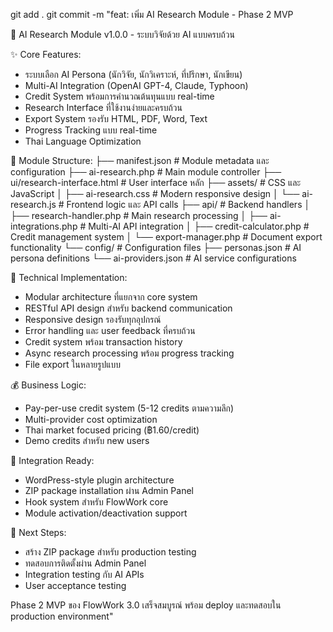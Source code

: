 git add .
git commit -m "feat: เพิ่ม AI Research Module - Phase 2 MVP

🧠 AI Research Module v1.0.0 - ระบบวิจัยด้วย AI แบบครบถ้วน

✨ Core Features:
- ระบบเลือก AI Persona (นักวิจัย, นักวิเคราะห์, ที่ปรึกษา, นักเขียน)
- Multi-AI Integration (OpenAI GPT-4, Claude, Typhoon)
- Credit System พร้อมการคำนวณต้นทุนแบบ real-time
- Research Interface ที่ใช้งานง่ายและครบถ้วน
- Export System รองรับ HTML, PDF, Word, Text
- Progress Tracking แบบ real-time
- Thai Language Optimization

📁 Module Structure:
├── manifest.json                 # Module metadata และ configuration
├── ai-research.php              # Main module controller
├── ui/research-interface.html   # User interface หลัก
├── assets/                      # CSS และ JavaScript
│   ├── ai-research.css         # Modern responsive design
│   └── ai-research.js          # Frontend logic และ API calls
├── api/                        # Backend handlers
│   ├── research-handler.php    # Main research processing
│   ├── ai-integrations.php     # Multi-AI API integration
│   ├── credit-calculator.php   # Credit management system
│   └── export-manager.php      # Document export functionality
└── config/                     # Configuration files
    ├── personas.json           # AI persona definitions
    └── ai-providers.json       # AI service configurations

🎯 Technical Implementation:
- Modular architecture ที่แยกจาก core system
- RESTful API design สำหรับ backend communication
- Responsive design รองรับทุกอุปกรณ์
- Error handling และ user feedback ที่ครบถ้วน
- Credit system พร้อม transaction history
- Async research processing พร้อม progress tracking
- File export ในหลายรูปแบบ

💰 Business Logic:
- Pay-per-use credit system (5-12 credits ตามความลึก)
- Multi-provider cost optimization
- Thai market focused pricing (฿1.60/credit)
- Demo credits สำหรับ new users

🔧 Integration Ready:
- WordPress-style plugin architecture
- ZIP package installation ผ่าน Admin Panel
- Hook system สำหรับ FlowWork core
- Module activation/deactivation support

🚀 Next Steps:
- สร้าง ZIP package สำหรับ production testing
- ทดสอบการติดตั้งผ่าน Admin Panel
- Integration testing กับ AI APIs
- User acceptance testing

Phase 2 MVP ของ FlowWork 3.0 เสร็จสมบูรณ์
พร้อม deploy และทดสอบใน production environment"
